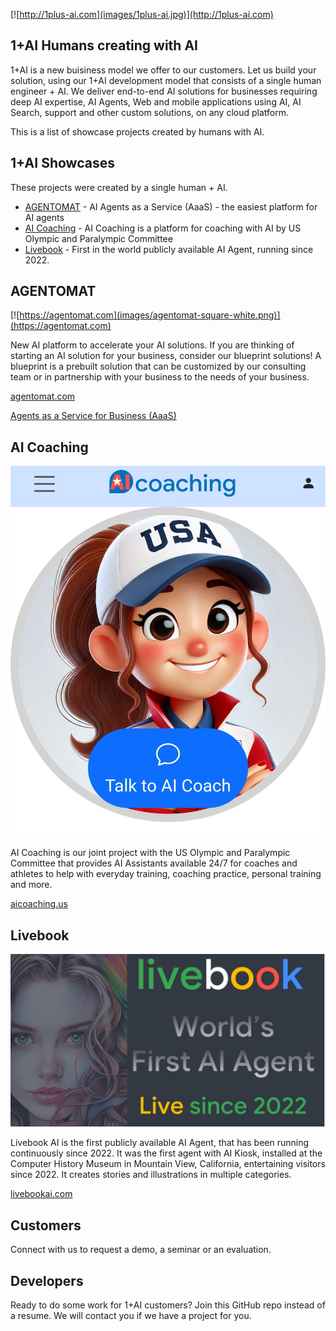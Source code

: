 [![http://1plus-ai.com](images/1plus-ai.jpg)](http://1plus-ai.com)

## 1+AI Humans creating with AI 

1+AI is a new buisiness model we offer to our customers. Let us build your solution, using our 1+AI development model that consists of a single human engineer + AI. We deliver end-to-end AI solutions for businesses requiring deep AI expertise, AI Agents, Web and mobile applications using AI, AI Search, support and other custom solutions, on any cloud platform.

This is a list of showcase projects created by humans with AI. 

## 1+AI Showcases

These projects were created by a single human + AI.

- [AGENTOMAT](https://agentomat.com) - AI Agents as a Service (AaaS) - the easiest platform for AI agents
- [AI Coaching](https://aicoaching.us) - AI Coaching is a platform for coaching with AI by US Olympic and Paralympic Committee 
- [Livebook](https://livebookai.com) - First in the world publicly available AI Agent, running since 2022.


## AGENTOMAT

[![https://agentomat.com](images/agentomat-square-white.png)](https://agentomat.com)

New AI platform to accelerate your AI solutions. If you are thinking of starting an AI solution for your business, consider our blueprint solutions! A blueprint is a prebuilt solution that can be customized by our consulting team or in partnership with your business to the needs of your business. 

[agentomat.com](https://agentomat.com)

[Agents as a Service for Business (AaaS)](https://agentomat.com)

## AI Coaching

[![AI Coaching](images/ai-coaching-thumbnail.jpg)](https://aicoaching.us)

AI Coaching is our joint project with the US Olympic and Paralympic Committee that provides AI Assistants available 24/7 for coaches and athletes to help with everyday training, coaching practice, personal training and more. 

[aicoaching.us](https://aicoaching.us)


## Livebook

[![Livebook](images/livebookai.jpg)](https://livebookai.com)

Livebook AI is the first publicly available AI Agent, that has been running continuously since 2022. It was the first agent with AI Kiosk, installed at the Computer History Museum in Mountain View, California, entertaining visitors since 2022. It creates stories and illustrations in multiple categories.

[livebookai.com](https://livebookai.com)

## Customers

Connect with us to request a demo, a seminar or an evaluation.

## Developers 

Ready to do some work for 1+AI customers? Join this GitHub repo instead of a resume. We will contact you if we have a project for you.



